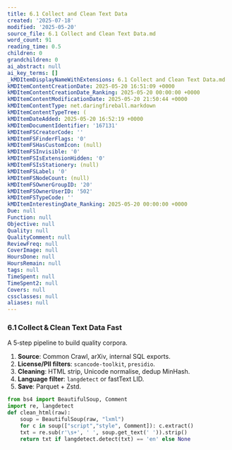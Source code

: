 ```yaml
---
title: 6.1 Collect and Clean Text Data
created: '2025-07-18'
modified: '2025-05-20'
source_file: 6.1 Collect and Clean Text Data.md
word_count: 91
reading_time: 0.5
children: 0
grandchildren: 0
ai_abstract: null
ai_key_terms: []
_kMDItemDisplayNameWithExtensions: 6.1 Collect and Clean Text Data.md
kMDItemContentCreationDate: 2025-05-20 16:51:09 +0000
kMDItemContentCreationDate_Ranking: 2025-05-20 00:00:00 +0000
kMDItemContentModificationDate: 2025-05-20 21:50:44 +0000
kMDItemContentType: net.daringfireball.markdown
kMDItemContentTypeTree: (
kMDItemDateAdded: 2025-05-20 16:52:19 +0000
kMDItemDocumentIdentifier: '167131'
kMDItemFSCreatorCode: ''
kMDItemFSFinderFlags: '0'
kMDItemFSHasCustomIcon: (null)
kMDItemFSInvisible: '0'
kMDItemFSIsExtensionHidden: '0'
kMDItemFSIsStationery: (null)
kMDItemFSLabel: '0'
kMDItemFSNodeCount: (null)
kMDItemFSOwnerGroupID: '20'
kMDItemFSOwnerUserID: '502'
kMDItemFSTypeCode: ''
kMDItemInterestingDate_Ranking: 2025-05-20 00:00:00 +0000
Due: null
Function: null
Objective: null
Quality: null
QualityComment: null
ReviewFreq: null
CoverImage: null
HoursDone: null
HoursRemain: null
tags: null
TimeSpent: null
TimeSpent2: null
Covers: null
cssclasses: null
aliases: null
---
```


### 6.1 Collect & Clean Text Data Fast

A 5‑step pipeline to build quality corpora.

1. **Source**: Common Crawl, arXiv, internal SQL exports.  
2. **License/PII filters**: `scancode-toolkit`, `presidio`.  
3. **Cleaning**: HTML strip, Unicode normalise, dedup MinHash.  
4. **Language filter**: `langdetect` or fastText LID.  
5. **Save**: Parquet + Zstd.

```python
from bs4 import BeautifulSoup, Comment
import re, langdetect
def clean_html(raw):
    soup = BeautifulSoup(raw, "lxml")
    for c in soup(["script","style", Comment]): c.extract()
    txt = re.sub(r'\s+', ' ', soup.get_text(' ')).strip()
    return txt if langdetect.detect(txt) == 'en' else None
```